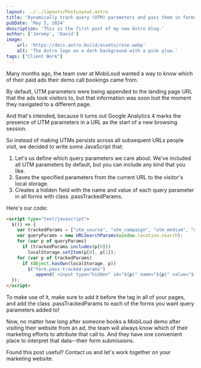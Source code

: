 ```yaml
---
layout: ../../layouts/PostLayout.astro
title: 'Dynamically track query (UTM) parameters and pass them in forms'
pubDate: 'May 5, 2024'
description: 'This is the first post of my new Astro blog.'
author: ['Jeremy', 'David']
image:
    url: 'https://docs.astro.build/assets/rose.webp'
    alt: 'The Astro logo on a dark background with a pink glow.'
tags: ["Client Work"]
---
```

Many months ago, the team over at MobiLoud wanted a way to know which of their paid ads their demo call bookings came from.

By default, UTM parameters were being appended to the landing page URL that the ads took visitors to, but that information was soon lost the moment they navigated to a different page.

And that's intended, because it turns out Google Analytics 4 marks the presence of UTM parameters in a URL as the start of a new browsing session.

So instead of making UTMs persists across all subsequent URLs people visit, we decided to write some JavaScript that:

1. Let's us define which query parameters we care about. We've included all UTM parameters by default, but you can include any kind that you like.
2. Saves the specified parameters from the current URL to the visitor's local storage.
3. Creates a hidden field with the name and value of each query parameter in all forms with class .passTrackedParams.

Here's our code:

```html
<script type="text/javascript">
  $(() => {
    var trackedParams = ["utm_source", "utm_campaign", "utm_medium", "utm_term", "utm_content"];
    var queryParams = new URLSearchParams(window.location.search);
    for (var p of queryParams)
      if (trackedParams.includes(p[0]))
        localStorage.setItem(p[0], p[1]);
    for (var p of trackedParams)
      if (Object.hasOwn(localStorage, p))
        $("form.pass-tracked-params")
          .append(`<input type="hidden" id="${p}" name="${p}" value="${localStorage.getItem(p)}"/>`);
  });
</script>
```

To make use of it, make sure to add it before the </body> tag in all of your pages, and add the class .passTrackedParams to each of the forms you want query parameters added to!

Now, no matter how long after someone books a MobiLoud demo after visiting their website from an ad, the team will always know which of their marketing efforts to attribute that call to. And they have one convenient place to interpret that data--their form submissions.

Found this post useful? Contact us and let's work together on your marketing website.
